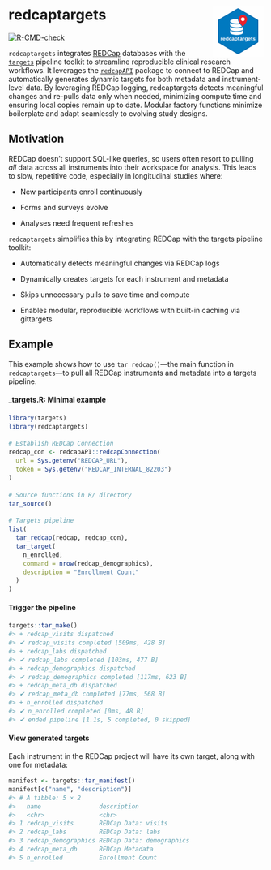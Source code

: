 
<!-- README.md is generated from README.Rmd. Please edit that file -->

# redcaptargets <img src="man/figures/logo.png" align="right" width="100" height="100"/>

<!-- badges: start -->

[![R-CMD-check](https://github.com/overdodactyl/redcaptargets/actions/workflows/R-CMD-check.yaml/badge.svg)](https://github.com/overdodactyl/redcaptargets/actions/workflows/R-CMD-check.yaml)

<!-- badges: end -->

`redcaptargets` integrates [REDCap](https://project-redcap.org/)
databases with the [`targets`](https://books.ropensci.org/targets/)
pipeline toolkit to streamline reproducible clinical research workflows.
It leverages the
[`redcapAPI`](https://cran.r-project.org/web/packages/redcapAPI/index.html)
package to connect to REDCap and automatically generates dynamic targets
for both metadata and instrument-level data. By leveraging REDCap
logging, redcaptargets detects meaningful changes and re-pulls data only
when needed, minimizing compute time and ensuring local copies remain up
to date. Modular factory functions minimize boilerplate and adapt
seamlessly to evolving study designs.

## Motivation

REDCap doesn’t support SQL-like queries, so users often resort to
pulling *all* data across all instruments into their workspace for
analysis. This leads to slow, repetitive code, especially in
longitudinal studies where:

- New participants enroll continuously

- Forms and surveys evolve

- Analyses need frequent refreshes

`redcaptargets` simplifies this by integrating REDCap with the targets
pipeline toolkit:

- Automatically detects meaningful changes via REDCap logs

- Dynamically creates targets for each instrument and metadata

- Skips unnecessary pulls to save time and compute

- Enables modular, reproducible workflows with built-in caching via
  gittargets

## Example

This example shows how to use `tar_redcap()`—the main function in
`redcaptargets`—to pull all REDCap instruments and metadata into a
targets pipeline.

#### **\_targets.R: Minimal example**

``` r
library(targets)
library(redcaptargets)

# Establish REDCap Connection
redcap_con <- redcapAPI::redcapConnection(
  url = Sys.getenv("REDCAP_URL"),
  token = Sys.getenv("REDCAP_INTERNAL_82203")
)

# Source functions in R/ directory
tar_source()

# Targets pipeline
list(
  tar_redcap(redcap, redcap_con),
  tar_target(
    n_enrolled,
    command = nrow(redcap_demographics),
    description = "Enrollment Count"
  )
)
```

#### Trigger the pipeline

``` r
targets::tar_make()
#> + redcap_visits dispatched
#> ✔ redcap_visits completed [509ms, 428 B]
#> + redcap_labs dispatched
#> ✔ redcap_labs completed [103ms, 477 B]
#> + redcap_demographics dispatched
#> ✔ redcap_demographics completed [117ms, 623 B]
#> + redcap_meta_db dispatched
#> ✔ redcap_meta_db completed [77ms, 568 B]
#> + n_enrolled dispatched
#> ✔ n_enrolled completed [0ms, 48 B]
#> ✔ ended pipeline [1.1s, 5 completed, 0 skipped]
```

#### View generated targets

Each instrument in the REDCap project will have its own target, along
with one for metadata:

``` r
manifest <- targets::tar_manifest()
manifest[c("name", "description")]
#> # A tibble: 5 × 2
#>   name                description              
#>   <chr>               <chr>                    
#> 1 redcap_visits       REDCap Data: visits      
#> 2 redcap_labs         REDCap Data: labs        
#> 3 redcap_demographics REDCap Data: demographics
#> 4 redcap_meta_db      REDCap Metadata          
#> 5 n_enrolled          Enrollment Count
```
